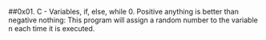 ##0x01. C - Variables, if, else, while
0. Positive anything is better than negative nothing:
This program will assign a random number to the variable n each time it is executed.
